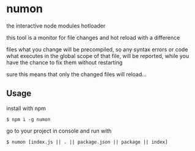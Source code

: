 # numon

the interactive node modules hotloader

this tool is a monitor for file changes and hot reload with a difference

files what you change will be precompiled, so any syntax errors
or code what executes in the global scope of that file, will be reported,
while you have the chance to fix them without restarting

sure this means that only the changed files will reload...

## Usage

install with npm

```console
$ npm i -g numon
```

go to your project in console and run with

```console
$ numon [index.js || . || package.json || package || index]
```
